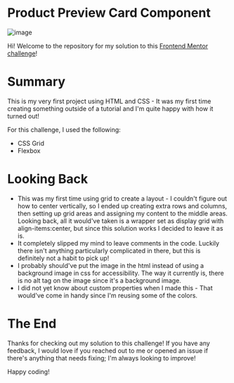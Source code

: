 # Product Preview Card Component
![image](https://user-images.githubusercontent.com/47509295/179110538-b32cabbf-9331-4c06-811d-e8573e32436b.png)

Hi! Welcome to the repository for my solution to this <a href="https://www.frontendmentor.io/challenges/product-preview-card-component-GO7UmttRfa" target="_blank">Frontend Mentor challenge</a>!

# Summary
This is my very first project using HTML and CSS - It was my first time creating something outside of a tutorial and I'm quite happy with how it turned out!

For this challenge, I used the following: 
- CSS Grid
- Flexbox

# Looking Back
- This was my first time using grid to create a layout - I couldn't figure out how to center vertically, so I ended up creating extra rows and columns, then setting up grid areas and assigning my content to the middle areas. Looking back, all it would've taken is a wrapper set as display grid with align-items:center, but since this solution works I decided to leave it as is.
- It completely slipped my mind to leave comments in the code. Luckily there isn't anything particularly complicated in there, but this is definitely not a habit to pick up!
- I probably should've put the image in the html instead of using a background image in css for accessibility. The way it currently is, there is no alt tag on the image since it's a background image.
- I did not yet know about custom properties when I made this - That would've come in handy since I'm reusing some of the colors.

# The End
Thanks for checking out my solution to this challenge! If you have any feedback, I would love if you reached out to me or opened an issue if there's anything that needs fixing; I'm always looking to improve!

Happy coding!
